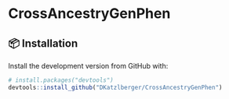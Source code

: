 # CrossAncestryGenPhen 

## 📦 Installation

Install the development version from GitHub with:

```r
# install.packages("devtools")
devtools::install_github("DKatzlberger/CrossAncestryGenPhen")
```